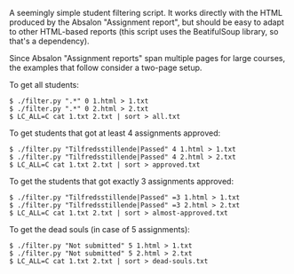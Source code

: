 A seemingly simple student filtering script. It works directly with the HTML
produced by the Absalon "Assignment report", but should be easy to adapt to
other HTML-based reports (this script uses the BeatifulSoup library, so that's
a dependency).

Since Absalon "Assignment reports" span multiple pages for large courses, the
examples that follow consider a two-page setup.

To get all students:

    $ ./filter.py ".*" 0 1.html > 1.txt
    $ ./filter.py ".*" 0 2.html > 2.txt
    $ LC_ALL=C cat 1.txt 2.txt | sort > all.txt

To get students that got at least 4 assignments approved:

    $ ./filter.py "Tilfredsstillende|Passed" 4 1.html > 1.txt
    $ ./filter.py "Tilfredsstillende|Passed" 4 2.html > 2.txt
    $ LC_ALL=C cat 1.txt 2.txt | sort > approved.txt

To get the students that got exactly 3 assignments approved:

    $ ./filter.py "Tilfredsstillende|Passed" =3 1.html > 1.txt
    $ ./filter.py "Tilfredsstillende|Passed" =3 2.html > 2.txt
    $ LC_ALL=C cat 1.txt 2.txt | sort > almost-approved.txt

To get the dead souls (in case of 5 assignments):

    $ ./filter.py "Not submitted" 5 1.html > 1.txt
    $ ./filter.py "Not submitted" 5 2.html > 2.txt
    $ LC_ALL=C cat 1.txt 2.txt | sort > dead-souls.txt

